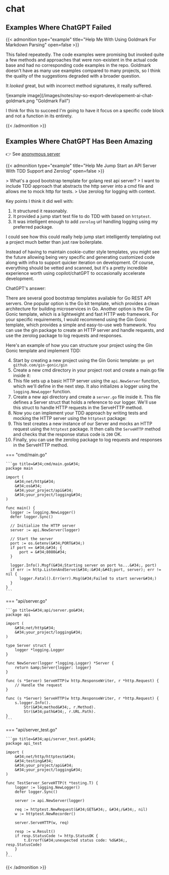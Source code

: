 # chat


## Examples Where ChatGPT Failed

{{&lt; admonition type=&#34;example&#34; title=&#34;Help Me With Using Goldmark For Markdown Parsing&#34; open=false &gt;}}

This failed repeatedly.
The code examples were promising but invoked quite a few methods and approaches that were non-existent in the actual code base and had no corresponding code examples in the repo.
Goldmark doesn&#39;t have as many use examples compared to many projects, so I think the quality of the suggestions degraded with a broader question.

It _looked_ great, but with incorrect method signatures, it really suffered.

![example image](/images/notes/ray-so-export-developement-ai-chat-goldmark.png &#34;Goldmark Fail&#34;)

I think for this to succeed I&#39;m going to have it focus on a specific code block and not a function in its entirety.

{{&lt; /admonition &gt;}}

## Examples Where ChatGPT Has Been Amazing

👉 See [anonymous server](../go/http.md#anonymous-server)

{{&lt; admonition type=&#34;example&#34; title=&#34;Help Me Jump Start an API Server With TDD Support and Zerolog&#34; open=false &gt;}}

&gt; What&#39;s a good bootstrap template for golang rest api server?
&gt; I want to include TDD approach that abstracts the http server into a cmd file and allows me to mock http for tests.
&gt; Use zerolog for logging with context.

Key points I think it did well with:

1. It structured it reasonably.
2. It provided a jump start test file to do TDD with based on `httptest`.
3. It was intelligent enough to add `zerolog` url handling logging using my preferred package.

I could see how this could really help jump start intelligently templating out a project much better than just raw boilerplate.

Instead of having to maintain cookie-cutter style templates, you might see the future allowing being very specific and generating customized code along with infra to support quicker iteration on development.
Of course, everything should be vetted and scanned, but it&#39;s a pretty incredible experience worth using copilot/chatGPT to occasionally accelerate development.

ChatGPT&#39;s answer:

There are several good bootstrap templates available for Go REST API servers. One popular option is the Go kit template, which provides a clean architecture for building microservices in Go.
Another option is the Gin Gonic template, which is a lightweight and fast HTTP web framework.
For your specific requirements, I would recommend using the Gin Gonic template, which provides a simple and easy-to-use web framework. You can use the gin package to create an HTTP server and handle requests, and use the zerolog package to log requests and responses.

Here&#39;s an example of how you can structure your project using the Gin Gonic template and implement TDD:

4. Start by creating a new project using the Gin Gonic template: `go get github.com/gin-gonic/gin`
5. Create a new cmd directory in your project root and create a main.go file inside it:
6. This file sets up a basic HTTP server using the `api.NewServer` function, which we&#39;ll define in the next step.
   It also initializes a logger using the `logging.NewLogger` function.
7. Create a new api directory and create a `server.go` file inside it.
   This file defines a Server struct that holds a reference to our logger.
   We&#39;ll use this struct to handle HTTP requests in the ServeHTTP method.
8. Now you can implement your TDD approach by writing tests and mocking the HTTP server using the `httptest` package:
9. This test creates a new instance of our Server and mocks an HTTP request using the `httptest` package.
   It then calls the `ServeHTTP` method and checks that the response status code is `200` OK.
10. Finally, you can use the zerolog package to log requests and responses in the ServeHTTP method.

=== &#34;cmd/main.go&#34;

    ```go title=&#34;cmd/main.go&#34;
    package main

    import (
        &#34;net/http&#34;
        &#34;os&#34;
        &#34;your_project/api&#34;
        &#34;your_project/logging&#34;
    )

    func main() {
      logger := logging.NewLogger()
      defer logger.Sync()

      // Initialize the HTTP server
      server := api.NewServer(logger)

      // Start the server
      port := os.Getenv(&#34;PORT&#34;)
      if port == &#34;&#34; {
          port = &#34;8080&#34;
      }

      logger.Info().Msgf(&#34;Starting server on port %s...&#34;, port)
      if err := http.ListenAndServe(&#34;:&#34;&#43;port, server); err != nil {
          logger.Fatal().Err(err).Msg(&#34;Failed to start server&#34;)
      }
    }
    ```

=== &#34;api/server.go&#34;

    ```go title=&#34;api/server.go&#34;
    package api

    import (
        &#34;net/http&#34;
        &#34;your_project/logging&#34;
    )

    type Server struct {
        logger *logging.Logger
    }

    func NewServer(logger *logging.Logger) *Server {
        return &amp;Server{logger: logger}
    }

    func (s *Server) ServeHTTP(w http.ResponseWriter, r *http.Request) {
        // Handle the request
    }

    func (s *Server) ServeHTTP(w http.ResponseWriter, r *http.Request) {
        s.logger.Info().
            Str(&#34;method&#34;, r.Method).
            Str(&#34;path&#34;, r.URL.Path).
    }
    ```

=== &#34;api/server_test.go&#34;

    ```go title=&#34;api/server_test.go&#34;
    package api_test

    import (
        &#34;net/http/httptest&#34;
        &#34;testing&#34;
        &#34;your_project/api&#34;
        &#34;your_project/logging&#34;
    )

    func TestServer_ServeHTTP(t *testing.T) {
        logger := logging.NewLogger()
        defer logger.Sync()

        server := api.NewServer(logger)

        req := httptest.NewRequest(&#34;GET&#34;, &#34;/&#34;, nil)
        w := httptest.NewRecorder()

        server.ServeHTTP(w, req)

        resp := w.Result()
        if resp.StatusCode != http.StatusOK {
            t.Errorf(&#34;unexpected status code: %d&#34;, resp.StatusCode)
        }
    }
    ```

{{&lt; /admonition &gt;}}

